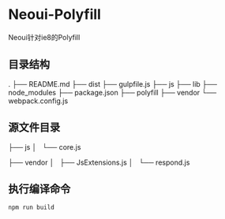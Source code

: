 # Neoui-Polyfill
Neoui针对ie8的Polyfill

## 目录结构

.
├── README.md
├── dist
├── gulpfile.js
├── js
├── lib
├── node_modules
├── package.json
├── polyfill
├── vendor
└── webpack.config.js

## 源文件目录

├── js
│   └── core.js

├── vendor
│   ├── JsExtensions.js
│   └── respond.js

## 执行编译命令

```
npm run build
```

